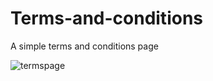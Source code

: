 # Terms-and-conditions
A simple terms and conditions page


![termspage](https://github.com/IfeoluwaDorcas/Terms-and-conditions/assets/105066407/ee98747f-3660-4ad9-a410-8d6394a3cc89)
